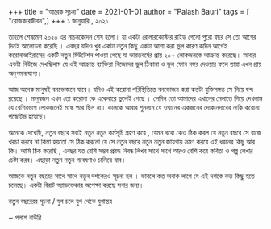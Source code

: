 +++
title = "আরেক সূচনা"
date = 2021-01-01
author = "Palash Bauri"
tags = [ "রোজকারজীবন",]
+++
১ জানুয়ারি , ২০২১

তাহলে শেষমেশ ২০২০ এর নাচনকোদন শেষ হলো। যা একটা রোলারকোস্টার রাইড গেলো
পুরো বছর সে তো আগের দিনই আলোচনা করেছি । এবছর যদিও খুব একটা নতুন কিছু
একটা আশা করা ভুল কারণ কদিন আগেই করোনাভাইরাসের একটি নতুন মিউটেশন পাওয়া
গেছে যা ভারতবর্ষের প্রায় ২০+ লোকজনকে আক্রান্ত করেছে। আবার একটা নিউজে
দেখছিলাম যে ওই আক্রান্ত ব্যাক্তিরা নিজেদের ভুল ঠিকানা ও ভুল ফোন নম্বর
দেওয়ার ফলে তারা এখন প্রায় অনুগমনযোগ্য।

আজ অনেক মানুষই বনভোজনে যাবে। যদিও এই করোনা পরিস্থিতিতে বনভোজন করা কতটা
যুক্তিসঙ্গত সে নিয়ে দ্বন্দ্ব রয়েছে । মানুষজন এখন তো করোনা কে একেবারে
ভুলেই গেছে । সেদিন তো আমাদের এখানের মেলাতে গিয়ে দেখলাম যে বেশিরভাগ
লোকজনেই মাস্ক পরে ছিল না। কালকে আবার শুনলাম যে ওখানের একজনের দোকানদারের
নাকি করোনা পজেটিভ হয়েছে।

অনেকে দেখেছি, নতুন বছরে সবাই নতুন নতুন কর্মসূচি গ্রহণ করে , যেমন ধরো কেও
ঠিক করল যে নতুন বছরে সে বাজে খরচা করবে না কিম্বা হয়তো সে ঠিক করলো যে সে
নতুন বছরে নতুন নতুন জায়গায় ভ্রমণ করবে এই ধরনের কিছু আর কি। আমি ঠিক করেছি
, এবছর যত বেশি সম্ভব প্রবন্ধ নিবন্ধ লিখব সাথে সাথে আরও বেশি করে কবিতা ও
গল্প লেখার চেষ্টা করব। এছাড়া নতুন নতুন গবেষণাও চালিয়ে যাব। 

আজকে নতুন বছরের সাথে সাথে নতুন দশকেরও সূচনা হল । ভাবলে কত অবাক লাগে যে
এই দশকে কত কিছু হতে চলেছে। একটা বিরাট অ্যাডভেঞ্চার অপেক্ষা করছে সবার
জন্য।

 

নতুন বছরেরর সূচনা / যুগ চলে যুগ থেকে যুগান্তর

~ পলাশ বাউরি
